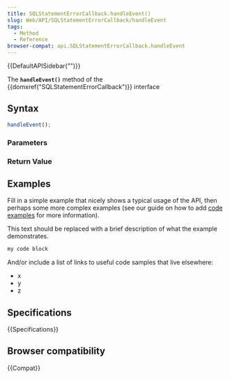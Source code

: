 ```yaml
---
title: SQLStatementErrorCallback.handleEvent()
slug: Web/API/SQLStatementErrorCallback/handleEvent
tags:
  - Method
  - Reference
browser-compat: api.SQLStatementErrorCallback.handleEvent
---
```

{{DefaultAPISidebar("")}}

The **`handleEvent()`** method of the {{domxref("SQLStatementErrorCallback")}} interface 

## Syntax

```js
handleEvent();
```

### Parameters



### Return Value



## Examples

Fill in a simple example that nicely shows a typical usage of the API, then perhaps some more complex examples (see our guide on how to add [code examples](/en-US/docs/MDN/Contribute/Structures/Code_examples) for more information).

This text should be replaced with a brief description of what the example demonstrates.

```js
my code block
```

And/or include a list of links to useful code samples that live elsewhere:

*   x
*   y
*   z

## Specifications

{{Specifications}}

## Browser compatibility

{{Compat}}

